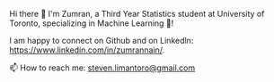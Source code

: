 Hi there 👋 I'm Zumran, a Third Year Statistics student at University of Toronto, specializing in Machine Learning 🧠!

I am happy to connect on Github and on Linkedln: https://www.linkedin.com/in/zumrannain/. 

📫 How to reach me: steven.limantoro@gmail.com



<!--
**Zumran58/Zumran58** is a ✨ _special_ ✨ repository because its `README.md` (this file) appears on your GitHub profile.

Here are some ideas to get you started:

- 🔭 I’m currently working on ...
- 🌱 I’m currently learning ...
- 👯 I’m looking to collaborate on ...
- 🤔 I’m looking for help with ...
- 💬 Ask me about ...
- 📫 How to reach me: ...
- 😄 Pronouns: ...
- ⚡ Fun fact: ...
-->
